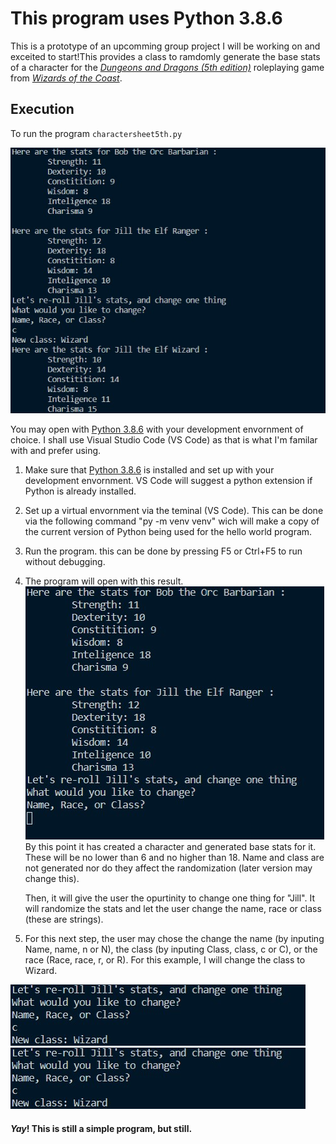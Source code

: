 # This program uses Python 3.8.6

This is a prototype of an upcomming group project I will be working on and exceited to start!This provides a class to ramdomly generate the base stats of a character for the [_Dungeons and Dragons (5th edition)_](https://dnd.wizards.com/) roleplaying game from [_Wizards of the Coast_](https://company.wizards.com/). 

## Execution

To run the program `charactersheet5th.py`

![execution result](chs_complete.jpg)

You may open with [Python 3.8.6](https://www.python.org/) with your development envornment of choice. I shall use Visual Studio Code (VS Code) as that is what I'm familar with and prefer using.

1. Make sure that [Python 3.8.6](https://www.python.org/) is installed and set up with your development envornment. VS Code  will suggest a python extension if Python is already installed. 

2. Set up a virtual envornment via the teminal (VS Code). This can be done via the following command "py -m venv venv" wich will make a copy of the current version of Python being used for the hello world program.

3. Run the program. this can be done by pressing  F5 or Ctrl+F5 to run without debugging.

4. The program will open with this result.
    ![execution result](chs_1.jpg)
   By this point it has created a character and generated base stats for it. These will be no lower than 
   6 and no higher than 18. Name and class are not generated nor do they affect the randomization (later version may change this).

   Then, it will give the user the opurtinity to change one thing for "Jill". It will randomize the stats and let the user change the name, race or class (these are strings). 

5. For this next step, the user may chose the change the name (by inputing Name, name, n or N), the class (by inputing Class, class,  c or C), or the race (Race, race, r, or R). For this example, I will change the class to Wizard. 
   
![execution result](chs_2.jpg)
![execution result](chs_2.jpg)


    

#### _Yay_! This is still a simple program, but still. 